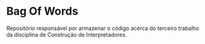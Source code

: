 # Bag Of Words
Repositório responsável por armazenar o código acerca do terceiro trabalho da disciplina de Construção de Interpretadores.
